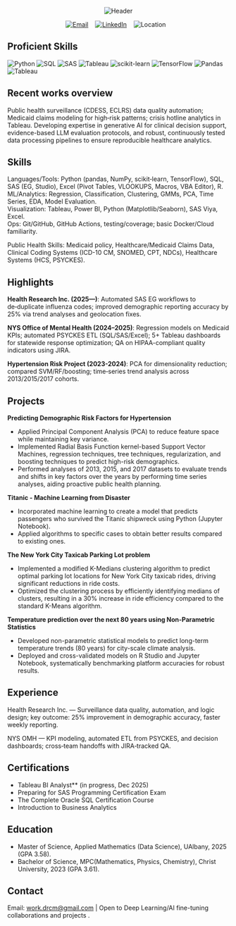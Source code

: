 <p align="center">
  <img src="https://capsule-render.vercel.app/api?type=rect&color=0:E34F26,10:F1662A,100:DD003&height=60&section=header&text=Dhanush%20Ramachandra%20Murthy&fontColor=ffffff&fontSize=26" alt="Header"/>
</p>


<div align="center">
  
[![Email](https://img.shields.io/badge/Email-work.DRCM%40gmail.com-blue?logo=gmail)](mailto:work.DRCM@gmail.com) &nbsp;&nbsp; [![LinkedIn](https://img.shields.io/badge/LinkedIn-Connect-0A66C2?logo=linkedin)](https://www.linkedin.com/in/dhanush-ramachandra-murthy-msds-00461227a/)
&nbsp;&nbsp; ![Location](https://img.shields.io/badge/Albany-NY-6aa84f?logo=google-maps)
&nbsp;&nbsp;

</div>


## **Proficient Skills**

<p>
  <img alt="Python" src="https://img.shields.io/badge/Python-3776AB?logo=python&logoColor=white" />
  <img alt="SQL" src="https://img.shields.io/badge/SQL-336791?logo=postgresql&logoColor=white" />
  <img alt="SAS" src="https://img.shields.io/badge/SAS-1E90FF?logo=sas&logoColor=white" />
  <img alt="Tableau" src="https://img.shields.io/badge/Tableau-E97627?logo=tableau&logoColor=white" />
  <img alt="scikit-learn" src="https://img.shields.io/badge/scikit--learn-F7931E?logo=scikitlearn&logoColor=white" />
  <img alt="TensorFlow" src="https://img.shields.io/badge/TensorFlow-FF6F00?logo=tensorflow&logoColor=white" />
  <img alt="Pandas" src="https://img.shields.io/badge/Pandas-150458?logo=pandas&logoColor=white" />
  <img alt="Tableau" src="https://img.shields.io/badge/Power%20BI-F2C811?logo=powerbi&logoColor=000" />
</p>




## **Recent works overview**
Public health surveillance (CDESS, ECLRS) data quality automation; Medicaid claims modeling for high‑risk patterns; crisis hotline analytics in Tableau.
Developing expertise in generative AI for clinical decision support, evidence-based LLM evaluation protocols, and robust, continuously tested data processing pipelines to ensure reproducible healthcare analytics.

## **Skills**
Languages/Tools: Python (pandas, NumPy, scikit‑learn, TensorFlow), SQL, SAS (EG, Studio), Excel (Pivot Tables, VLOOKUPS, Macros, VBA Editor), R. \
ML/Analytics: Regression, Classification, Clustering, GMMs, PCA, Time Series, EDA, Model Evaluation. \
Visualization: Tableau, Power BI, Python (Matplotlib/Seaborn), SAS Viya, Excel. \
Ops: Git/GitHub, GitHub Actions, testing/coverage; basic Docker/Cloud familiarity.

Public Health Skills: Medicaid policy, Healthcare/Medicaid Claims Data, Clinical Coding Systems (ICD-10 CM, SNOMED, CPT, NDCs), Healthcare Systems (HCS, PSYCKES).

## **Highlights**
**Health Research Inc. (2025—)**: Automated SAS EG workflows to de‑duplicate influenza codes; improved demographic reporting accuracy by 25% via trend analyses and geolocation fixes.

**NYS Office of Mental Health (2024–2025)**: Regression models on Medicaid KPIs; automated PSYCKES ETL (SQL/SAS/Excel); 5+ Tableau dashboards for statewide response optimization; QA on HIPAA-compliant quality indicators using JIRA.

**Hypertension Risk Project (2023-2024)**: PCA for dimensionality reduction; compared SVM/RF/boosting; time‑series trend analysis across 2013/2015/2017 cohorts.

## **Projects**
**Predicting Demographic Risk Factors for Hypertension**
- Applied Principal Component Analysis (PCA) to reduce feature space while maintaining key variance.
- Implemented Radial Basis Function kernel-based Support Vector Machines, regression techniques, tree techniques,
regularization, and boosting techniques to predict high-risk demographics.
- Performed analyses of 2013, 2015, and 2017 datasets to evaluate trends and shifts in key factors over the years by
performing time series analyses, aiding proactive public health planning.

**Titanic - Machine Learning from Disaster**
- Incorporated machine learning to create a model that predicts passengers who survived the
Titanic shipwreck using Python (Jupyter Notebook).
- Applied algorithms to specific cases to obtain better results compared to existing ones.
  
**The New York City Taxicab Parking Lot problem**
- Implemented a modified K-Medians clustering algorithm to predict optimal parking lot locations for New York City taxicab rides, driving significant reductions in ride costs.
- Optimized the clustering process by efficiently identifying medians of clusters, resulting in a 30% increase in ride efficiency compared to the standard K-Means algorithm.

**Temperature prediction over the next 80 years using Non-Parametric Statistics** 
- Developed non-parametric statistical models to predict long-term temperature trends (80 years) for city-scale climate analysis.
- Deployed and cross-validated models on R Studio and Jupyter Notebook, systematically benchmarking platform accuracies for robust results.

## **Experience**
Health Research Inc. — Surveillance data quality, automation, and logic design; key outcome: 25% improvement in demographic accuracy, faster weekly reporting.

NYS OMH — KPI modeling, automated ETL from PSYCKES, and decision dashboards; cross‑team handoffs with JIRA‑tracked QA.

## **Certifications**
- Tableau BI Analyst** (in progress, Dec 2025)
- Preparing for SAS Programming Certification Exam
- The Complete Oracle SQL Certification Course
- Introduction to Business Analytics

## **Education**
- Master of Science, Applied Mathematics (Data Science), UAlbany, 2025 (GPA 3.58).
- Bachelor of Science, MPC(Mathematics, Physics, Chemistry), Christ University, 2023 (GPA 3.61).

## **Contact**
Email: work.drcm@gmail.com | Open to Deep Learning/AI fine-tuning collaborations and projects .

